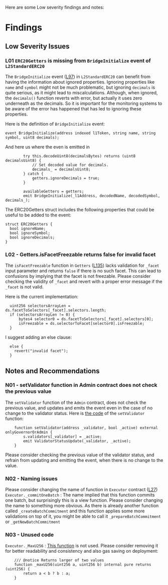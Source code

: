 Here are some Low severity findings and notes:

# Findings

## Low Severity Issues

### L01 `ERC20Getters` is missing from `BridgeInitialize` event of `L2StandardERC20`

The `BridgeInitialize` event ([L97](https://github.com/code-423n4/2023-10-zksync/blob/1fb4649b612fac7b4ee613df6f6b7d921ddd6b0d/code/contracts/zksync/contracts/bridge/L2StandardERC20.sol#L97)) in `L2StandardERC20` can benefit from having the information about ignored properties.
Ignoring properties like `name` and `symbol` might not be much problematic, but ignoring `decimals` is quite serious, as it might lead to miscalculations. Although, when ignored, the `decimals()` function reverts with error, but actually it uses zero underneath as the decimals.
So it is important for the monitoring systems to be aware of the error has happened that has led to ignoring these properties.

Here is the definition of `BridgeInitialize` event:

```
event BridgeInitialize(address indexed l1Token, string name, string symbol, uint8 decimals);
```

And here us where the even is emitted in

```
        try this.decodeUint8(decimalsBytes) returns (uint8 decimalsUint8) {
            // Set decoded value for decimals.
            decimals_ = decimalsUint8;
        } catch {
            getters.ignoreDecimals = true;
        }

        availableGetters = getters;
        emit BridgeInitialize(_l1Address, decodedName, decodedSymbol, decimals_);
```

The ERC20Getters struct includes the following properties that could be useful to be added to the event:

```
struct ERC20Getters {
  bool ignoreName;
  bool ignoreSymbol;
  bool ignoreDecimals;
}
```

### L02 - Getters.isFacetFreezable returns false for invalid facet

The `isFacetFreezable` function in `Getters` ([L135](https://github.com/code-423n4/2023-10-zksync/blob/1fb4649b612fac7b4ee613df6f6b7d921ddd6b0d/code/contracts/ethereum/contracts/zksync/facets/Getters.sol#L135)) lacks validation for `_facet` input parameter and returns `false` if there is no such facet.
This can lead to confusions by implying that the facet is not freezable. Please consider checking the validity of `_facet` and revert with a proper error message if the `_facet` is not valid.

Here is the current implementation:

```
  uint256 selectorsArrayLen = ds.facetToSelectors[_facet].selectors.length;
  if (selectorsArrayLen != 0) {
      bytes4 selector0 = ds.facetToSelectors[_facet].selectors[0];
      isFreezable = ds.selectorToFacet[selector0].isFreezable;
  }
```

I suggest adding an else clause:

```
  else {
    revert("invalid facet");
  }
```

## Notes and Recommendations

### N01 - setValidator function in Admin contract does not check the previous value

The `setValidator` function of the `Admin` contract, does not check the previous value, and updates and emits the event even in the case of no change to the validator status.
Here is [the code](https://github.com/code-423n4/2023-10-zksync/blob/1fb4649b612fac7b4ee613df6f6b7d921ddd6b0d/code/contracts/ethereum/contracts/zksync/facets/Admin.sol#L68) of the `setValidator` function:

```
    function setValidator(address _validator, bool _active) external onlyGovernorOrAdmin {
        s.validators[_validator] = _active;
        emit ValidatorStatusUpdate(_validator, _active);
    }
```

Please consider checking the previous value of the validator status, and refrain from updating and emitting the event, when there is no change to the value.

### N02 - Naming issues

Please consider changing the name of function in `Executor` contract ([L27](https://github.com/code-423n4/2023-10-zksync/blob/1fb4649b612fac7b4ee613df6f6b7d921ddd6b0d/code/contracts/ethereum/contracts/zksync/facets/Executor.sol#L27))
`Executor._commitOneBatch` : The name implied that this function commits one batch, but surprisingly this is a view function. Please consider changing the name to something more obvious. As there is already another function called `_createBatchCommitment` and this function applies some more validations on top of it, you might be able to call it `_prepareBatchCommitment` or `_getNewBatchCommitment`

### N03 - Unused code

`Executor._MaxU256` :
[This function](https://github.com/code-423n4/2023-10-zksync/blob/1fb4649b612fac7b4ee613df6f6b7d921ddd6b0d/code/contracts/ethereum/contracts/zksync/facets/Executor.sol#L417) is not used. Please consider removing it for better readability and consistency and also gas saving on deployment:

```
    /// @notice Returns larger of two values
    function _maxU256(uint256 a, uint256 b) internal pure returns (uint256) {
        return a < b ? b : a;
    }
```
